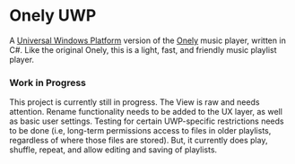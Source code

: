# Onely UWP

A [Universal Windows Platform](https://docs.microsoft.com/en-us/windows/uwp/get-started/universal-application-platform-guide) version of the [Onely](https://github.com/mphonic/onely) music player, written in C#. Like the original Onely, this is a light, fast, and friendly music playlist player.

### Work in Progress

This project is currently still in progress. The View is raw and needs attention. Rename functionality needs to be added to the UX layer, as well as basic user settings. Testing for certain UWP-specific restrictions needs to be done (i.e, long-term permissions access to files in older playlists, regardless of where those files are stored). But, it currently does play, shuffle, repeat, and allow editing and saving of playlists.
